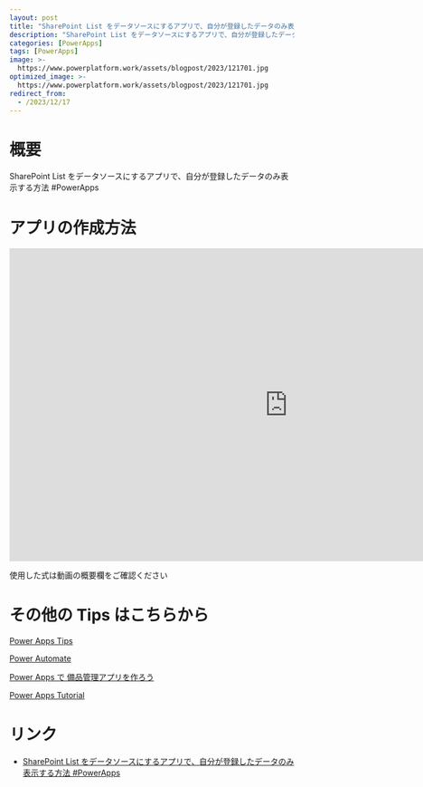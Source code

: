 ```yaml
---
layout: post
title: "SharePoint List をデータソースにするアプリで、自分が登録したデータのみ表示する方法 #PowerApps"
description: "SharePoint List をデータソースにするアプリで、自分が登録したデータのみ表示する方法 #PowerAppsを動画で分かりやすく解説"
categories: [PowerApps]
tags: [PowerApps]
image: >-
  https://www.powerplatform.work/assets/blogpost/2023/121701.jpg
optimized_image: >-
  https://www.powerplatform.work/assets/blogpost/2023/121701.jpg
redirect_from:
  - /2023/12/17
---
```



#  概要

SharePoint List をデータソースにするアプリで、自分が登録したデータのみ表示する方法 #PowerApps


# アプリの作成方法

<iframe width="983" height="553" src="https://www.youtube.com/embed/BiAP0XYUXp0" title="YouTube video player" frameborder="0" allow="accelerometer; autoplay; clipboard-write; encrypted-media; gyroscope; picture-in-picture" allowfullscreen></iframe>


使用した式は動画の概要欄をご確認ください


# その他の Tips はこちらから

[Power Apps Tips](https://www.youtube.com/watch?v=VrAQf3JQ7yM&list=PLVhFi1fb3DqakSLVMn22DDcySXh9jtzi- )


[Power Automate](https://www.youtube.com/watch?v=-YnJYT0ASEM&list=PLVhFi1fb3Dqbzic6GieqnLFgD3aTj-eHA)


[Power Apps で 備品管理アプリを作ろう](https://www.youtube.com/playlist?list=PLVhFi1fb3DqZM3HKb8Hea6XEL96990Fyn)


[Power Apps Tutorial](https://www.youtube.com/playlist?list=PLVhFi1fb3DqalxpL974VvAJvV4iWoSbe_)


# リンク


- [SharePoint List をデータソースにするアプリで、自分が登録したデータのみ表示する方法 #PowerApps](https://www.youtube.com/watch?v=BiAP0XYUXp0)

